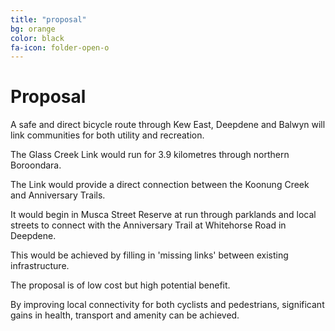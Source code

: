 ```yaml
---
title: "proposal"
bg: orange
color: black
fa-icon: folder-open-o
---
```


# Proposal

A safe and direct bicycle route through Kew East, Deepdene and Balwyn will link communities for both utility and recreation.

The Glass Creek Link would run for 3.9 kilometres through northern Boroondara.

The Link would provide a direct connection between the Koonung Creek and Anniversary Trails.

It would begin in Musca Street Reserve at run through parklands and local streets to connect with the Anniversary Trail at Whitehorse Road in Deepdene.

This would be achieved by filling in 'missing links' between existing infrastructure.

The proposal is of low cost but high potential benefit.

By improving local connectivity for both cyclists and pedestrians, significant gains in health, transport and amenity can be achieved.
